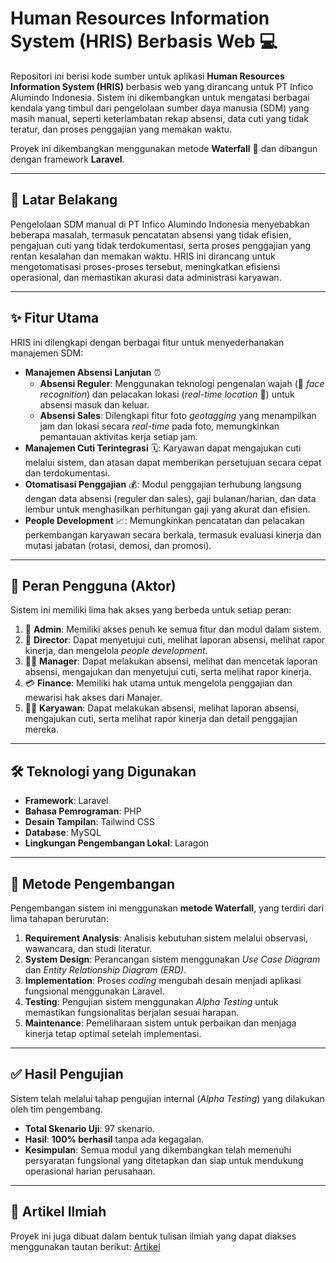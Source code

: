 #  Human Resources Information System (HRIS) Berbasis Web 💻

Repositori ini berisi kode sumber untuk aplikasi **Human Resources Information System (HRIS)** berbasis web yang dirancang untuk PT Infico Alumindo Indonesia. Sistem ini dikembangkan untuk mengatasi berbagai kendala yang timbul dari pengelolaan sumber daya manusia (SDM) yang masih manual, seperti keterlambatan rekap absensi, data cuti yang tidak teratur, dan proses penggajian yang memakan waktu.

Proyek ini dikembangkan menggunakan metode **Waterfall** 🌊 dan dibangun dengan framework **Laravel**.

---

## 🤔 Latar Belakang

Pengelolaan SDM manual di PT Infico Alumindo Indonesia menyebabkan beberapa masalah, termasuk pencatatan absensi yang tidak efisien, pengajuan cuti yang tidak terdokumentasi, serta proses penggajian yang rentan kesalahan dan memakan waktu. HRIS ini dirancang untuk mengotomatisasi proses-proses tersebut, meningkatkan efisiensi operasional, dan memastikan akurasi data administrasi karyawan.

---

## ✨ Fitur Utama

HRIS ini dilengkapi dengan berbagai fitur untuk menyederhanakan manajemen SDM:

* **Manajemen Absensi Lanjutan** ⏰
    * **Absensi Reguler**: Menggunakan teknologi pengenalan wajah (📸 *face recognition*) dan pelacakan lokasi (*real-time location* 📍) untuk absensi masuk dan keluar.
    * **Absensi Sales**: Dilengkapi fitur foto *geotagging* yang menampilkan jam dan lokasi secara *real-time* pada foto, memungkinkan pemantauan aktivitas kerja setiap jam.
* **Manajemen Cuti Terintegrasi** 🗓️: Karyawan dapat mengajukan cuti melalui sistem, dan atasan dapat memberikan persetujuan secara cepat dan terdokumentasi.
* **Otomatisasi Penggajian** 💰: Modul penggajian terhubung langsung dengan data absensi (reguler dan sales), gaji bulanan/harian, dan data lembur untuk menghasilkan perhitungan gaji yang akurat dan efisien.
* **People Development** 📈: Memungkinkan pencatatan dan pelacakan perkembangan karyawan secara berkala, termasuk evaluasi kinerja dan mutasi jabatan (rotasi, demosi, dan promosi).

---

## 👥 Peran Pengguna (Aktor)

Sistem ini memiliki lima hak akses yang berbeda untuk setiap peran:

1.  👑 **Admin**: Memiliki akses penuh ke semua fitur dan modul dalam sistem.
2.  👔 **Director**: Dapat menyetujui cuti, melihat laporan absensi, melihat rapor kinerja, dan mengelola *people development*.
3.  👨‍💼 **Manager**: Dapat melakukan absensi, melihat dan mencetak laporan absensi, mengajukan dan menyetujui cuti, serta melihat rapor kinerja.
4.  💳 **Finance**: Memiliki hak utama untuk mengelola penggajian dan mewarisi hak akses dari Manajer.
5.  🧑‍💻 **Karyawan**: Dapat melakukan absensi, melihat laporan absensi, mengajukan cuti, serta melihat rapor kinerja dan detail penggajian mereka.

---

## 🛠️ Teknologi yang Digunakan

* **Framework**: Laravel
* **Bahasa Pemrograman**: PHP
* **Desain Tampilan**: Tailwind CSS
* **Database**: MySQL
* **Lingkungan Pengembangan Lokal**: Laragon

---

## 🔄 Metode Pengembangan

Pengembangan sistem ini menggunakan **metode Waterfall**, yang terdiri dari lima tahapan berurutan:

1.  **Requirement Analysis**: Analisis kebutuhan sistem melalui observasi, wawancara, dan studi literatur.
2.  **System Design**: Perancangan sistem menggunakan *Use Case Diagram* dan *Entity Relationship Diagram (ERD)*.
3.  **Implementation**: Proses *coding* mengubah desain menjadi aplikasi fungsional menggunakan Laravel.
4.  **Testing**: Pengujian sistem menggunakan *Alpha Testing* untuk memastikan fungsionalitas berjalan sesuai harapan.
5.  **Maintenance**: Pemeliharaan sistem untuk perbaikan dan menjaga kinerja tetap optimal setelah implementasi.

---

## ✅ Hasil Pengujian

Sistem telah melalui tahap pengujian internal (*Alpha Testing*) yang dilakukan oleh tim pengembang.

* **Total Skenario Uji**: 97 skenario.
* **Hasil**: **100% berhasil** tanpa ada kegagalan.
* **Kesimpulan**: Semua modul yang dikembangkan telah memenuhi persyaratan fungsional yang ditetapkan dan siap untuk mendukung operasional harian perusahaan.

---

## 📖 Artikel Ilmiah

Proyek ini juga dibuat dalam bentuk tulisan ilmiah yang dapat diakses menggunakan tautan berikut: [Artikel](https://publikasi.teknokrat.ac.id/index.php/teknoinfo/article/view/368/90)
